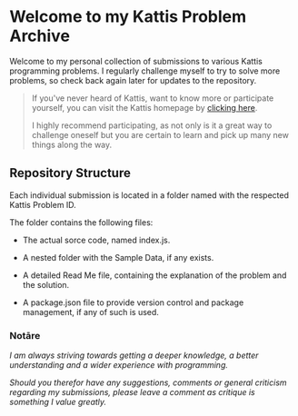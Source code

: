 # Welcome to my Kattis Problem Archive

Welcome to my personal collection of submissions to various Kattis programming problems. I regularly challenge myself to try to solve more problems, so check back again later for updates to the repository.

>If you've never heard of Kattis, want to know more or participate yourself, you can visit the Kattis homepage by [clicking here].
>
> I highly recommend participating, as not only is it a great way to challenge oneself but you are certain to learn and pick up many new things along the way.

[clicking here]:https://open.kattis.com/

## Repository Structure

Each individual submission is located in a folder named with the respected Kattis Problem ID.

The folder contains the following files:

- The actual sorce code, named index.js.

- A nested folder with the Sample Data, if any exists.

- A detailed Read Me file, containing the explanation of the problem and the solution.

- A package.json file to provide version control and package management, if any of such is used.

### Notāre 
*I am always striving towards getting a deeper knowledge, a better understanding and a wider experience with programming.*

*Should you therefor have any suggestions, comments or general criticism regarding my submissions, please leave a comment as critique is something I value greatly.*